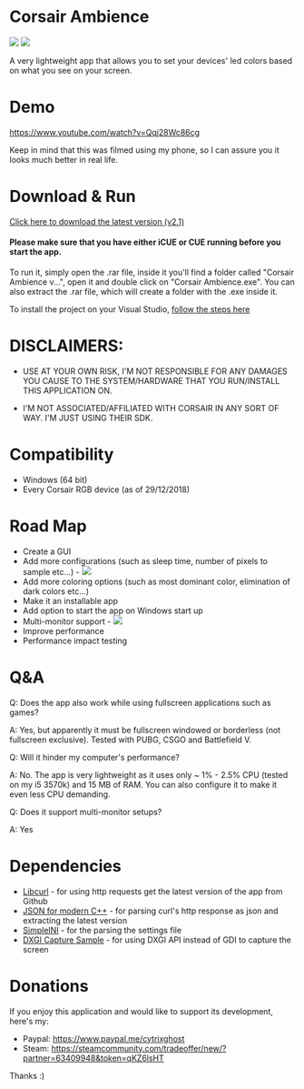 # Corsair Ambience
![](https://img.shields.io/github/downloads/hamodyk/Corsair-Ambience/total.svg)
![](https://img.shields.io/github/license/hamodyk/Corsair-Ambience.svg)

A very lightweight app that allows you to set your devices' led colors based on what you see on your screen.


# Demo
https://www.youtube.com/watch?v=Qqj28Wc86cg

Keep in mind that this was filmed using my phone, so I can assure you it looks much better in real life.

# Download & Run

[Click here to download the latest version (v2.1)](https://github.com/hamodyk/Corsair-Ambience/releases/download/v2.1/Corsair.Ambience.v2.1.rar)

#### Please make sure that you have either iCUE or CUE running before you start the app.

To run it, simply open the .rar file, inside it you'll find a folder called "Corsair Ambience v...", open it and double click on "Corsair Ambience.exe".
You can also extract the .rar file, which will create a folder with the .exe inside it.

To install the project on your Visual Studio, [follow the steps here](https://github.com/hamodyk/Corsair-Ambience/blob/master/Project%20installation)


# DISCLAIMERS: 
- USE AT YOUR OWN RISK, I'M NOT RESPONSIBLE FOR ANY DAMAGES YOU CAUSE TO THE SYSTEM/HARDWARE THAT YOU RUN/INSTALL THIS APPLICATION ON.

- I'M NOT ASSOCIATED/AFFILIATED WITH CORSAIR IN ANY SORT OF WAY. I'M JUST USING THEIR SDK.


# Compatibility
- Windows (64 bit)
- Every Corsair RGB device (as of 29/12/2018)

# Road Map
- Create a GUI
- Add more configurations (such as sleep time, number of pixels to sample etc...) - ![](https://img.shields.io/badge/status-done-brightgreen.svg)
- Add more coloring options (such as most dominant color, elimination of dark colors etc...)
- Make it an installable app
- Add option to start the app on Windows start up
- Multi-monitor support - ![](https://img.shields.io/badge/status-done-brightgreen.svg)
- Improve performance
- Performance impact testing

# Q&A
Q: Does the app also work while using fullscreen applications such as games?

A: Yes, but apparently it must be fullscreen windowed or borderless (not fullscreen exclusive). Tested with PUBG, CSGO and Battlefield V.

Q: Will it hinder my computer's performance?

A: No. The app is very lightweight as it uses only ~ 1% - 2.5% CPU (tested on my i5 3570k) and 15 MB of RAM. You can also configure it to make it even less CPU demanding.

Q: Does it support multi-monitor setups?

A: Yes

# Dependencies

- [Libcurl](https://github.com/curl/curl) - for using http requests get the latest version of the app from Github
- [JSON for modern C++](https://github.com/nlohmann/json) - for parsing curl's http response as json and extracting the latest version
- [SimpleINI](https://github.com/brofield/simpleini) - for the parsing the settings file
- [DXGI Capture Sample](https://github.com/pgurenko/DXGICaptureSample) - for using DXGI API instead of GDI to capture the screen

# Donations
If you enjoy this application and would like to support its development, here's my: 

- Paypal: https://www.paypal.me/cytrixghost
- Steam: https://steamcommunity.com/tradeoffer/new/?partner=63409948&token=qKZ6lsHT 

Thanks :)
